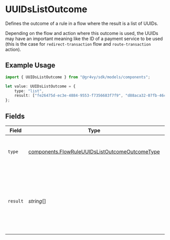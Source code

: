 # UUIDsListOutcome

Defines the outcome of a rule in a flow where the result
is a list of UUIDs.

Depending on the flow and action where this outcome is used, the UUIDs
may have an important meaning like the ID of a payment service to be
used (this is the case for `redirect-transaction` flow and
`route-transaction` action).

## Example Usage

```typescript
import { UUIDsListOutcome } from "@gr4vy/sdk/models/components";

let value: UUIDsListOutcome = {
    type: "list",
    result: ["fe26475d-ec3e-4884-9553-f7356683f7f9", "d88aca32-07fb-46cd-a43f-86da02b73c21"],
};
```

## Fields

| Field                                                                                                            | Type                                                                                                             | Required                                                                                                         | Description                                                                                                      | Example                                                                                                          |
| ---------------------------------------------------------------------------------------------------------------- | ---------------------------------------------------------------------------------------------------------------- | ---------------------------------------------------------------------------------------------------------------- | ---------------------------------------------------------------------------------------------------------------- | ---------------------------------------------------------------------------------------------------------------- |
| `type`                                                                                                           | [components.FlowRuleUUIDsListOutcomeOutcomeType](../../models/components/flowruleuuidslistoutcomeoutcometype.md) | :heavy_check_mark:                                                                                               | The type of action outcome for the given rule.                                                                   | list                                                                                                             |
| `result`                                                                                                         | *string*[]                                                                                                       | :heavy_check_mark:                                                                                               | Results for a given flow action.                                                                                 | [<br/>"fe26475d-ec3e-4884-9553-f7356683f7f9",<br/>"d88aca32-07fb-46cd-a43f-86da02b73c21"<br/>]                   |